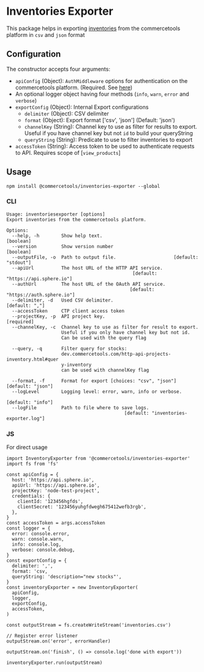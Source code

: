 # Inventories Exporter

This package helps in exporting [inventories](http://dev.commercetools.com/http-api-projects-inventory.html) from the commercetools platform in `csv` and `json` format

## Configuration

The constructor accepts four arguments:
- `apiConfig` (Object): `AuthMiddleware` options for authentication on the commercetools platform. (Required. See [here](https://commercetools.github.io/nodejs/sdk/api/sdkMiddlewareAuth.html#named-arguments-options))
- An optional logger object having four methods (`info`, `warn`, `error` and `verbose`)
- `exportConfig` (Object): Internal Export configurations
  - `delimiter` (Object): CSV delimiter
  - `format` (Object): Export format ['csv', 'json'] (Default: 'json')
  - `channelKey` (String): Channel key to use as filter for results to export. Useful if you have channel key but not `id` to build your queryString
  - `queryString` (String): Predicate to use to filter inventories to export
- `accessToken` (String): Access token to be used to authenticate requests to API. Requires scope of [`view_products`]

## Usage
```
npm install @commercetools/inventories-exporter --global
```

### CLI
```
Usage: inventoriesexporter [options]
Export inventories from the commercetools platform.

Options:
  --help, -h        Show help text.                                    [boolean]
  --version         Show version number                                [boolean]
  --outputFile, -o  Path to output file.                     [default: "stdout"]
  --apiUrl          The host URL of the HTTP API service.
                                              [default: "https://api.sphere.io"]
  --authUrl         The host URL of the OAuth API service.
                                             [default: "https://auth.sphere.io"]
  --delimiter, -d   Used CSV delimiter.                           [default: ","]
  --accessToken     CTP client access token
  --projectKey, -p  API project key.                                  [required]
  --channelKey, -c  Channel key to use as filter for result to export.
                    Useful if you only have channel key but not id.
                    Can be used with the query flag

  --query, -q       Filter query for stocks:
                    dev.commercetools.com/http-api-projects-inventory.html#quer
                    y-inventory
                    can be used with channelKey flag

  --format, -f      Format for export [choices: "csv", "json"] [default: "json"]
  --logLevel        Logging level: error, warn, info or verbose.
                                                               [default: "info"]
  --logFile         Path to file where to save logs.
                                           [default: "inventories-exporter.log"]
```

### JS
For direct usage
```
import InventoryExporter from '@commercetools/inventories-exporter'
import fs from 'fs'

const apiConfig = {
  host: 'https://api.sphere.io',
  apiUrl: 'https://api.sphere.io',
  projectKey: 'node-test-project',
  credentials: {
    clientId: '123456hgfds',
    clientSecret: '123456yuhgfdwegh675412wefb3rgb',
  },
}
const accessToken = args.accessToken
const logger = {
  error: console.error,
  warn: console.warn,
  info: console.log,
  verbose: console.debug,
}
const exportConfig = {
  delimiter: ',',
  format: 'csv,
  queryString: 'description="new stocks"',
}
const inventoryExporter = new InventoryExporter(
  apiConfig,
  logger,
  exportConfig,
  accessToken,
)

const outputStream = fs.createWriteStream('inventories.csv')

// Register error listener
outputStream.on('error', errorHandler)

outputStream.on('finish', () => console.log('done with export'))

inventoryExporter.run(outputStream)
```
